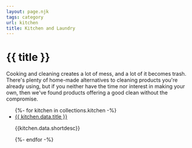 ```yaml
---
layout: page.njk
tags: category
url: kitchen
title: Kitchen and Laundry
---
```



# {{ title }}
<p>Cooking and cleaning creates a lot of mess, and a lot of it becomes trash. There's plenty of home-made alternatives to cleaning products you're already using, but if you neither have the time nor interest in making your own, then we've found products offering a good clean without the compromise.</p>
<ul class="listings">
{%- for kitchen in collections.kitchen -%}
  <li><a href="{{ kitchen.data.url }}">{{ kitchen.data.title }}</a>
  	<p>{{kitchen.data.shortdesc}}</p></li>
{%- endfor -%}
</ul>
